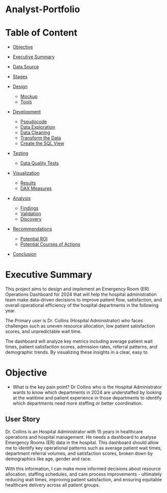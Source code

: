 # Analyst-Portfolio

# Table of Content
- [Objective](#objective)
- [Executive Summary](#executive-summary)

- [Data Source](#data-source)
- [Stages](#stages)
- [Design](#design)
  - [Mockup](#mockup)
  - [Tools](#tools)
- [Development](#development)
   - [Pseudocode](#pseudocode)
   - [Data Exploration](#data-exploration)
   - [Data Cleaning](#data-cleaning)
   - [Transform the Data](#transform-the-data)
   - [Create the SQL View](#create-the-sql-view)
- [Testing](#testing)
   - [Data Quality Tests](#data-quality-tests)
- [Visualization](#visualization)
   - [Results](#results)
   - [DAX Measures](#dax-measures)
- [Analysis](#analysis)
    - [Findings](#findings)
    - [Validation](#validation)
    - [Discovery](#discovery)
- [Recommendations](#recommendations)
    - [Potential ROI](#potential-roi)
    - [Potential Courses of Actions](#potential-courses-of-actions)
- [Conclusion](#conclusion)

# Executive Summary
This project aims to design and implement an Emergency Room (ER) Operations Dashboard for 2024 that will help the hospital administration team make data-driven decisions to improve patient flow, satisfaction, and overall operational efficiency of the hospital departments in the following year.

The Primary user is Dr. Collins (Hospital Administrator) who faces challenges such as uneven resource allocation, low patient satisfaction scores, and unpredictable wait time.

The dashboard will analyze key metrics including average patient wait times, patient satisfaction scores, admission rates, referral patterns, and demographic trends. By visualizing these insights in a clear, easy to 
# Objective
- What is the key pain point?
  Dr Collins who is the Hospital Administrator wants to know which departments in 2024 are understaffed by looking at the watitime and       patient experience in those departments to identify which departments need more staffing or better coordination.

## User Story
Dr. Collins is an Hospital Administrator with 15 years in healthcare operations and hospital management. He needs a dashboard to analyse Emergency Rooms (ER) data in the hospital.
This dashboard should allow me to identify key operational patterns such as average patient wait times, department referral volumes, and satisfaction scores, broken down by demographics like age, gender and race.

With this information, I can make more informed decisions about resource allocation, staffing schedules, and care process improvements - ultimately reducing wait times, improving patient satisfaction, and ensuring equitable healthcare delivery across all patient groups.


